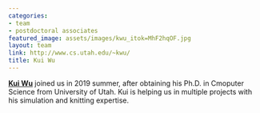 ```yaml
---
categories:
- team
- postdoctoral associates
featured_image: assets/images/kwu_itok=MhF2hqOF.jpg
layout: team
link: http://www.cs.utah.edu/~kwu/
title: Kui Wu
---
```


**[Kui Wu](http://www.cs.utah.edu/~kwu/)** joined us in 2019 summer, after obtaining his Ph.D. in Cmoputer Science from University of Utah. Kui is helping us in multiple projects with his simulation and knitting expertise.